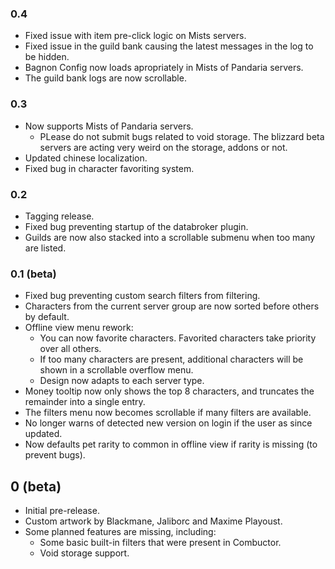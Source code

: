 ### 0.4
* Fixed issue with item pre-click logic on Mists servers.
* Fixed issue in the guild bank causing the latest messages in the log to be hidden.
* Bagnon Config now loads apropriately in Mists of Pandaria servers.
* The guild bank logs are now scrollable.

### 0.3
* Now supports Mists of Pandaria servers.
  * PLease do not submit bugs related to void storage. The blizzard beta servers are acting very weird on the storage, addons or not.
* Updated chinese localization.
* Fixed bug in character favoriting system.

### 0.2
* Tagging release.
* Fixed bug preventing startup of the databroker plugin.
* Guilds are now also stacked into a scrollable submenu when too many are listed.

### 0.1 (beta)
* Fixed bug preventing custom search filters from filtering.
* Characters from the current server group are now sorted before others by default.
* Offline view menu rework:
  * You can now favorite characters. Favorited characters take priority over all others.
  * If too many characters are present, additional characters will be shown in a scrollable overflow menu.
  * Design now adapts to each server type.
* Money tooltip now only shows the top 8 characters, and truncates the remainder into a single entry.
* The filters menu now becomes scrollable if many filters are available.
* No longer warns of detected new version on login if the user as since updated.
* Now defaults pet rarity to common in offline view if rarity is missing (to prevent bugs).

## 0 (beta)
* Initial pre-release.
* Custom artwork by Blackmane, Jaliborc and Maxime Playoust.
* Some planned features are missing, including:
  * Some basic built-in filters that were present in Combuctor.
  * Void storage support.